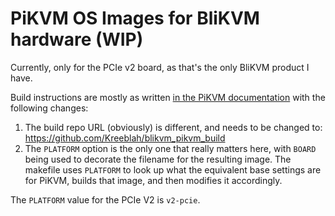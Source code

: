 # PiKVM OS Images for BliKVM hardware (WIP)

Currently, only for the PCIe v2 board, as that's the only BliKVM product I have.

Build instructions are mostly as written [in the PiKVM documentation](https://docs.pikvm.org/building_os/) with the following changes:

1. The build repo URL (obviously) is different, and needs to be changed to: https://github.com/Kreeblah/blikvm_pikvm_build
2. The `PLATFORM` option is the only one that really matters here, with `BOARD` being used to decorate the filename for the resulting image.  The makefile uses `PLATFORM` to look up what the equivalent base settings are for PiKVM, builds that image, and then modifies it accordingly.

The `PLATFORM` value for the PCIe V2 is `v2-pcie`.